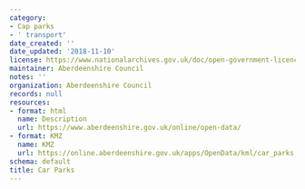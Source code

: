 ```yaml
---
category:
- Cap parks
- ' transport'
date_created: ''
date_updated: '2018-11-10'
license: https://www.nationalarchives.gov.uk/doc/open-government-licence/version/3/
maintainer: Aberdeenshire Council
notes: ''
organization: Aberdeenshire Council
records: null
resources:
- format: html
  name: Description
  url: https://www.aberdeenshire.gov.uk/online/open-data/
- format: KMZ
  name: KMZ
  url: https://online.aberdeenshire.gov.uk/apps/OpenData/kml/car_parks.kmz
schema: default
title: Car Parks
---
```

